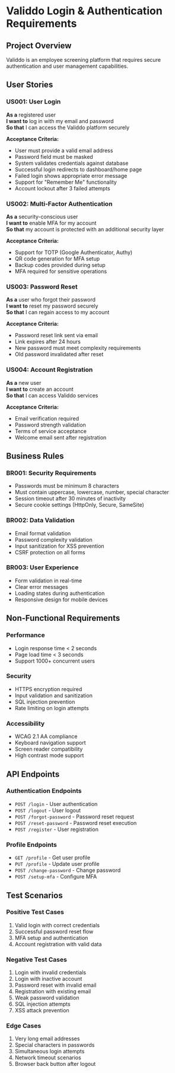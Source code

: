 # Validdo Login & Authentication Requirements

## Project Overview
Validdo is an employee screening platform that requires secure authentication and user management capabilities.

## User Stories

### US001: User Login
**As a** registered user  
**I want to** log in with my email and password  
**So that** I can access the Validdo platform securely

**Acceptance Criteria:**
- User must provide a valid email address
- Password field must be masked
- System validates credentials against database
- Successful login redirects to dashboard/home page
- Failed login shows appropriate error message
- Support for "Remember Me" functionality
- Account lockout after 3 failed attempts

### US002: Multi-Factor Authentication
**As a** security-conscious user  
**I want to** enable MFA for my account  
**So that** my account is protected with an additional security layer

**Acceptance Criteria:**
- Support for TOTP (Google Authenticator, Authy)
- QR code generation for MFA setup
- Backup codes provided during setup
- MFA required for sensitive operations

### US003: Password Reset
**As a** user who forgot their password  
**I want to** reset my password securely  
**So that** I can regain access to my account

**Acceptance Criteria:**
- Password reset link sent via email
- Link expires after 24 hours
- New password must meet complexity requirements
- Old password invalidated after reset

### US004: Account Registration
**As a** new user  
**I want to** create an account  
**So that** I can access Validdo services

**Acceptance Criteria:**
- Email verification required
- Password strength validation
- Terms of service acceptance
- Welcome email sent after registration

## Business Rules

### BR001: Security Requirements
- Passwords must be minimum 8 characters
- Must contain uppercase, lowercase, number, special character
- Session timeout after 30 minutes of inactivity
- Secure cookie settings (HttpOnly, Secure, SameSite)

### BR002: Data Validation
- Email format validation
- Password complexity validation
- Input sanitization for XSS prevention
- CSRF protection on all forms

### BR003: User Experience
- Form validation in real-time
- Clear error messages
- Loading states during authentication
- Responsive design for mobile devices

## Non-Functional Requirements

### Performance
- Login response time < 2 seconds
- Page load time < 3 seconds
- Support 1000+ concurrent users

### Security
- HTTPS encryption required
- Input validation and sanitization
- SQL injection prevention
- Rate limiting on login attempts

### Accessibility
- WCAG 2.1 AA compliance
- Keyboard navigation support
- Screen reader compatibility
- High contrast mode support

## API Endpoints

### Authentication Endpoints
- `POST /login` - User authentication
- `POST /logout` - User logout
- `POST /forgot-password` - Password reset request
- `POST /reset-password` - Password reset execution
- `POST /register` - User registration

### Profile Endpoints
- `GET /profile` - Get user profile
- `PUT /profile` - Update user profile
- `POST /change-password` - Change password
- `POST /setup-mfa` - Configure MFA

## Test Scenarios

### Positive Test Cases
1. Valid login with correct credentials
2. Successful password reset flow
3. MFA setup and authentication
4. Account registration with valid data

### Negative Test Cases
1. Login with invalid credentials
2. Login with inactive account
3. Password reset with invalid email
4. Registration with existing email
5. Weak password validation
6. SQL injection attempts
7. XSS attack prevention

### Edge Cases
1. Very long email addresses
2. Special characters in passwords
3. Simultaneous login attempts
4. Network timeout scenarios
5. Browser back button after logout